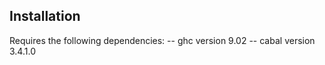## Installation
Requires the following dependencies:
   -- ghc version 9.02
   -- cabal version 3.4.1.0

